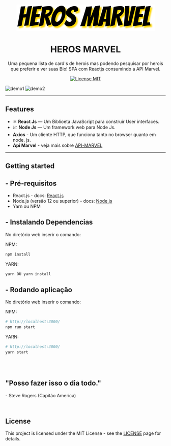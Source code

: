 <h1 align="center">
<br>
  <img src="./herosmarvel/public/img/github/TITULO.png" alt="Titulo">
<br>
<br>
HEROS MARVEL
</h1>

<p align="center">Uma pequena lista de card's de herois mas podendo pesquisar por herois que preferir e ver suas Bio! SPA com Reactjs consumindo a API Marvel.</p>

<p align="center">
  <a href="https://opensource.org/licenses/MIT">
    <img src="https://img.shields.io/badge/License-MIT-blue.svg" alt="License MIT">
  </a>
</p>

<div>
  <img src="./herosmarvel/public/img/github/demo1.gif" alt="demo1">
  <img src="./herosmarvel/public/img/github/demo2.gif" alt="demo2">
</div>

<hr />

## Features

- ⚛️ **React Js** — Um Biblioeta JavaScript para construir User interfaces.
- 💹 **Node Js** — Um framework web para Node Js.
- **Axios** - Um cliente HTTP, que funciona tanto no browser quanto em node. js.
- **Api Marvel** - veja mais sobre [API-MARVEL](https://developer.marvel.com/)

<hr />

## Getting started

## - Pré-requisitos

- React.js - docs: [React.js](https://pt-br.reactjs.org/)
- Node.js (versão 12 ou superior) - docs: [Node.js](https://nodejs.org/en/)
- Yarn ou NPM

## - Instalando Dependencias

No diretório web inserir o comando:

NPM:
``` bash
npm install
```
YARN:
``` bash
yarn OU yarn install
```

## - Rodando aplicação

No diretório web inserir o comando:

NPM:
``` bash
# http://localhost:3000/
npm run start
```
YARN:
``` bash
# http://localhost:3000/
yarn start
```
<br>
<br>
<h2>"Posso fazer isso o dia todo."</h2>
<p>- Steve Rogers (Capitão America)</p>

<br>

## License

This project is licensed under the MIT License - see the [LICENSE](https://opensource.org/licenses/MIT) page for details.